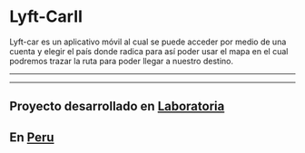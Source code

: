 # Lyft-CarII
Lyft-car es un aplicativo móvil al cual se puede acceder por medio de una cuenta y elegir el país donde radica para así poder usar el mapa en el cual podremos trazar la ruta para poder llegar a nuestro destino.

***


***
## Proyecto desarrollado en [Laboratoria](http://laboratoria.la)
## En  [Peru](http://peru.com)